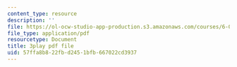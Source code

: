 ```yaml
---
content_type: resource
description: ''
file: https://ol-ocw-studio-app-production.s3.amazonaws.com/courses/6-046j-introduction-to-algorithms-sma-5503-fall-2005/57ffa8b822fbd2451bfb667022cd3937_cJOHERGcGm4.pdf
file_type: application/pdf
resourcetype: Document
title: 3play pdf file
uid: 57ffa8b8-22fb-d245-1bfb-667022cd3937
---
```

